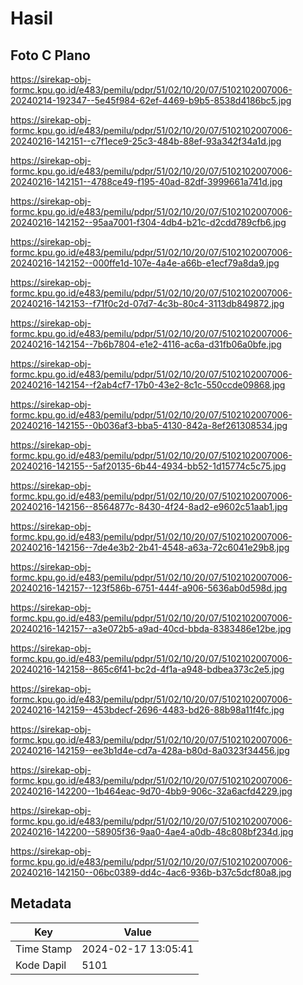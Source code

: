 # Hasil

## Foto C Plano

https://sirekap-obj-formc.kpu.go.id/e483/pemilu/pdpr/51/02/10/20/07/5102102007006-20240214-192347--5e45f984-62ef-4469-b9b5-8538d4186bc5.jpg

https://sirekap-obj-formc.kpu.go.id/e483/pemilu/pdpr/51/02/10/20/07/5102102007006-20240216-142151--c7f1ece9-25c3-484b-88ef-93a342f34a1d.jpg

https://sirekap-obj-formc.kpu.go.id/e483/pemilu/pdpr/51/02/10/20/07/5102102007006-20240216-142151--4788ce49-f195-40ad-82df-3999661a741d.jpg

https://sirekap-obj-formc.kpu.go.id/e483/pemilu/pdpr/51/02/10/20/07/5102102007006-20240216-142152--95aa7001-f304-4db4-b21c-d2cdd789cfb6.jpg

https://sirekap-obj-formc.kpu.go.id/e483/pemilu/pdpr/51/02/10/20/07/5102102007006-20240216-142152--000ffe1d-107e-4a4e-a66b-e1ecf79a8da9.jpg

https://sirekap-obj-formc.kpu.go.id/e483/pemilu/pdpr/51/02/10/20/07/5102102007006-20240216-142153--f71f0c2d-07d7-4c3b-80c4-3113db849872.jpg

https://sirekap-obj-formc.kpu.go.id/e483/pemilu/pdpr/51/02/10/20/07/5102102007006-20240216-142154--7b6b7804-e1e2-4116-ac6a-d31fb06a0bfe.jpg

https://sirekap-obj-formc.kpu.go.id/e483/pemilu/pdpr/51/02/10/20/07/5102102007006-20240216-142154--f2ab4cf7-17b0-43e2-8c1c-550ccde09868.jpg

https://sirekap-obj-formc.kpu.go.id/e483/pemilu/pdpr/51/02/10/20/07/5102102007006-20240216-142155--0b036af3-bba5-4130-842a-8ef261308534.jpg

https://sirekap-obj-formc.kpu.go.id/e483/pemilu/pdpr/51/02/10/20/07/5102102007006-20240216-142155--5af20135-6b44-4934-bb52-1d15774c5c75.jpg

https://sirekap-obj-formc.kpu.go.id/e483/pemilu/pdpr/51/02/10/20/07/5102102007006-20240216-142156--8564877c-8430-4f24-8ad2-e9602c51aab1.jpg

https://sirekap-obj-formc.kpu.go.id/e483/pemilu/pdpr/51/02/10/20/07/5102102007006-20240216-142156--7de4e3b2-2b41-4548-a63a-72c6041e29b8.jpg

https://sirekap-obj-formc.kpu.go.id/e483/pemilu/pdpr/51/02/10/20/07/5102102007006-20240216-142157--123f586b-6751-444f-a906-5636ab0d598d.jpg

https://sirekap-obj-formc.kpu.go.id/e483/pemilu/pdpr/51/02/10/20/07/5102102007006-20240216-142157--a3e072b5-a9ad-40cd-bbda-8383486e12be.jpg

https://sirekap-obj-formc.kpu.go.id/e483/pemilu/pdpr/51/02/10/20/07/5102102007006-20240216-142158--865c6f41-bc2d-4f1a-a948-bdbea373c2e5.jpg

https://sirekap-obj-formc.kpu.go.id/e483/pemilu/pdpr/51/02/10/20/07/5102102007006-20240216-142159--453bdecf-2696-4483-bd26-88b98a11f4fc.jpg

https://sirekap-obj-formc.kpu.go.id/e483/pemilu/pdpr/51/02/10/20/07/5102102007006-20240216-142159--ee3b1d4e-cd7a-428a-b80d-8a0323f34456.jpg

https://sirekap-obj-formc.kpu.go.id/e483/pemilu/pdpr/51/02/10/20/07/5102102007006-20240216-142200--1b464eac-9d70-4bb9-906c-32a6acfd4229.jpg

https://sirekap-obj-formc.kpu.go.id/e483/pemilu/pdpr/51/02/10/20/07/5102102007006-20240216-142200--58905f36-9aa0-4ae4-a0db-48c808bf234d.jpg

https://sirekap-obj-formc.kpu.go.id/e483/pemilu/pdpr/51/02/10/20/07/5102102007006-20240216-142150--06bc0389-dd4c-4ac6-936b-b37c5dcf80a8.jpg


## Metadata

| Key        | Value               |
| ---------- | ------------------- |
| Time Stamp | 2024-02-17 13:05:41 |
| Kode Dapil | 5101                |



